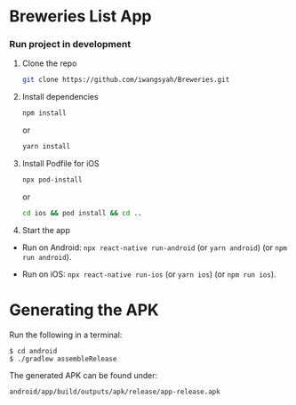# Breweries List App

### Run project in development

1. Clone the repo
   ```sh
   git clone https://github.com/iwangsyah/Breweries.git
   ```
2. Install dependencies
   ```sh
   npm install
   ```
   or
   
   ```sh
   yarn install
   ```
3. Install Podfile for iOS
   ```sh
   npx pod-install
   ```
    or
  
   ```sh
   cd ios && pod install && cd ..
   ```
4. Start the app
  - Run on Android: `npx react-native run-android` (or `yarn android`)  (or `npm run android`).

  - Run on iOS: `npx react-native run-ios` (or `yarn ios`) (or `npm run ios`).


# Generating the APK
Run the following in a terminal:

```
$ cd android
$ ./gradlew assembleRelease
```

The generated APK can be found under:
```
android/app/build/outputs/apk/release/app-release.apk
```
